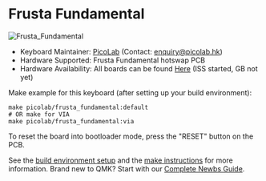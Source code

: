 # Frusta Fundamental

![Frusta_Fundamental](https://i.imgur.com/E1laUdb.jpg)

* Keyboard Maintainer: [PicoLab](https://github.com/PicoLabHK) (Contact: [enquiry@picolab.hk](mailto:enquiry@picolab.hk))
* Hardware Supported: Frusta Fundamental hotswap PCB
* Hardware Availability: All boards can be found [Here](https://picolab.hk) (ISS started, GB not yet)

Make example for this keyboard (after setting up your build environment):

    make picolab/frusta_fundamental:default
    # OR make for VIA
    make picolab/frusta_fundamental:via

To reset the board into bootloader mode, press the "RESET" button on the PCB.

See the [build environment setup](https://docs.qmk.fm/#/getting_started_build_tools) and the [make instructions](https://docs.qmk.fm/#/getting_started_make_guide) for more information. Brand new to QMK? Start with our [Complete Newbs Guide](https://docs.qmk.fm/#/newbs).
